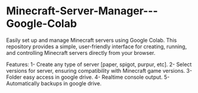 # Minecraft-Server-Manager---Google-Colab
Easily set up and manage Minecraft servers using Google Colab. This repository provides a simple, user-friendly interface for creating, running, and controlling Minecraft servers directly from your browser.

Features:
1- Create any type of server [paper, spigot, purpur, etc].
2- Select versions for server, ensuring compatibility with Minecraft game versions.
3- Folder easy access in google drive.
4- Realtime console output.
5- Automatically backups in google drive.

